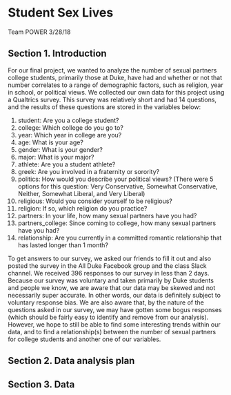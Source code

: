 Student Sex Lives
================
Team POWER
3/28/18

Section 1. Introduction
-----------------------

For our final project, we wanted to analyze the number of sexual partners college students, primarily those at Duke, have had and whether or not that number correlates to a range of demographic factors, such as religion, year in school, or political views. We collected our own data for this project using a Qualtrics survey. This survey was relatively short and had 14 questions, and the results of these questions are stored in the variables below:

1.  student: Are you a college student?
2.  college: Which college do you go to?
3.  year: Which year in college are you?
4.  age: What is your age?
5.  gender: What is your gender?
6.  major: What is your major?
7.  athlete: Are you a student athlete?
8.  greek: Are you involved in a fraternity or sorority?
9.  politics: How would you describe your political views? (There were 5 options for this question: Very Conservative, Somewhat Conservative, Neither, Somewhat Liberal, and Very Liberal)
10. religious: Would you consider yourself to be religious?
11. religion: If so, which religion do you practice?
12. partners: In your life, how many sexual partners have you had?
13. partners\_college: Since coming to college, how many sexual partners have you had?
14. relationship: Are you currently in a committed romantic relationship that has lasted longer than 1 month?

To get answers to our survey, we asked our friends to fill it out and also posted the survey in the All Duke Facebook group and the class Slack channel. We received 396 responses to our survey in less than 2 days. Because our survey was voluntary and taken primarily by Duke students and people we know, we are aware that our data may be skewed and not necessarily super accurate. In other words, our data is definitely subject to voluntary response bias. We are also aware that, by the nature of the questions asked in our survey, we may have gotten some bogus responses (which should be fairly easy to identify and remove from our analysis). However, we hope to still be able to find some interesting trends within our data, and to find a relationship(s) between the number of sexual partners for college students and another one of our variables.

Section 2. Data analysis plan
-----------------------------

Section 3. Data
---------------
